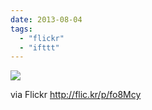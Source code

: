 ```yaml
---
date: 2013-08-04
tags: 
  - "flickr"
  - "ifttt"
---
```


![](http://farm6.staticflickr.com/5502/9439475498_6b4b8e4130_b.jpg)  

  
  
via Flickr http://flic.kr/p/fo8Mcy

